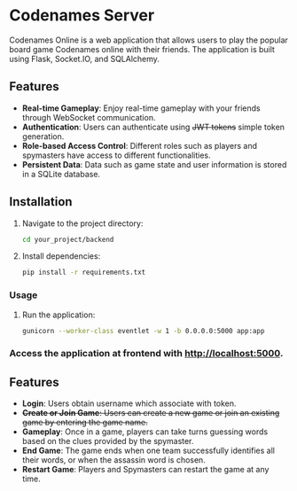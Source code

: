 # Codenames Server

Codenames Online is a web application that allows users to play the popular board game Codenames online with their
friends. The application is built using Flask, Socket.IO, and SQLAlchemy.

## Features

- **Real-time Gameplay**: Enjoy real-time gameplay with your friends through WebSocket communication.
- **Authentication**: Users can authenticate using ~~JWT tokens~~ simple token generation.
- **Role-based Access Control**: Different roles such as players and spymasters have access to different
  functionalities.
- **Persistent Data**: Data such as game state and user information is stored in a SQLite database.

## Installation

1. Navigate to the project directory:
   ```sh
   cd your_project/backend
   ```
2. Install dependencies:
    ```sh
   pip install -r requirements.txt
   ```

### Usage

1. Run the application:
    ```sh
    gunicorn --worker-class eventlet -w 1 -b 0.0.0.0:5000 app:app
    ```

### Access the application at frontend with [http://localhost:5000](http://localhost:5000).

## Features

- **Login**: Users obtain username which associate with token.
- ~~**Create or Join Game**: Users can create a new game or join an existing game by entering the game name.~~
- **Gameplay**: Once in a game, players can take turns guessing words based on the clues provided by the spymaster.
- **End Game**: The game ends when one team successfully identifies all their words, or when the assassin word is
  chosen.
- **Restart Game**: Players and Spymasters can restart the game at any time.

